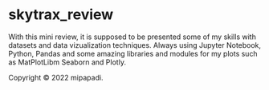 # skytrax_review

With this mini review, it is supposed to be presented some of my skills with datasets and data vizualization techniques.
Always using Jupyter Notebook, Python, Pandas and some amazing libraries and modules for my plots such as MatPlotLibm Seaborn and Plotly.

Copyright © 2022 mipapadi.
